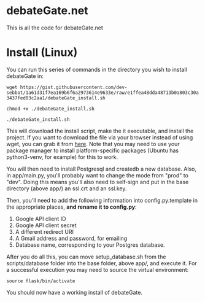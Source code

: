 # debateGate.net

This is all the code for debateGate.net

# Install (Linux)
You can run this series of commands in the directory you wish to install debateGate in:

`wget https://gist.githubusercontent.com/dev-sebbot/1a61d31f7ea169b6f6a2973614e9633e/raw/e1ffea48dda48713b0a803c30a3437fed03c2aa1/debateGate_install.sh`

`chmod +x ./debateGate_install.sh`

`./debateGate_install.sh`


This will download the install script, make the it executable, and install the project. If you want to download the file via your browser instead of using wget, you can grab it from [here](https://gist.github.com/dev-sebbot/1a61d31f7ea169b6f6a2973614e9633e). Note that you may need to use your package manager to install platform-specific packages (Ubuntu has python3-venv, for example) for this to work.

You will then need to install Postgresql and createdb a new database. Also, in app/main.py, you'll probably want to change the mode from "prod" to "dev". Doing this means you'll also need to self-sign and put in the base directory (above app/) an ssl.crt and an ssl.key.

Then, you'll need to add the following information into config.py.template in the appropriate places, **and rename it to config.py**:

1. Google API client ID
2. Google API client secret
3. A different redirect URI
4. A Gmail address and password, for emailing
5. Database name, corresponding to your Postgres database.

After you do all this, you can move setup_database.sh from the scripts/database folder into the base folder, above app/, and execute it. For a successful execution you may need to source the virtual environment:

`source flask/bin/activate`

You should now have a working install of debateGate.
